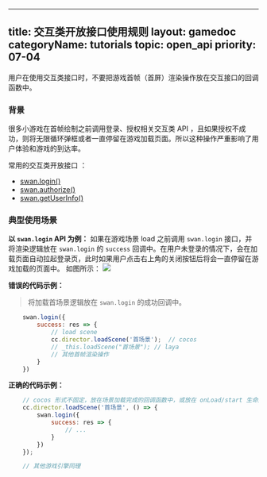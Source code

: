 
---
title: 交互类开放接口使用规则
layout: gamedoc
categoryName: tutorials
topic: open_api
priority: 07-04
---

用户在使用交互类接口时，不要把游戏首帧（首屏）渲染操作放在交互接口的回调函数中。

### 背景
很多小游戏在首帧绘制之前调用登录、授权相关交互类 API ，且如果授权不成功，则将无限循环弹框或者一直停留在游戏加载页面。所以这种操作严重影响了用户体验和游戏的到达率。

常用的交互类开放接口 ：
- [swan.login()](/game/api/openApi/login/#swan-login)
- [swan.authorize()](/game/api/openApi/authorize/#swan-authorize)
- [swan.getUserInfo()](/game/api/openApi/openData/#swan-getUserInfo)

### 典型使用场景

**以 `swan.login` API 为例：**
如果在游戏场景 load 之前调用 `swan.login` 接口，并将渲染逻辑放在 `swan.login` 的 `success` 回调中。在用户未登录的情况下，会在加载页面自动拉起登录页，此时如果用户点击右上角的关闭按钮后将会一直停留在游戏加载的页面中。
如图所示：
![](/img/game/tutorials/first-frame.gif)

**错误的代码示例：**

> 将加载首场景逻辑放在 `swan.login` 的成功回调中。

```js
    swan.login({
        success: res => {
            // load scene
            cc.director.loadScene('首场景');  // cocos
            // _this.loadScene("首场景"); // laya
            // 其他首帧渲染操作
        }
    })
```

**正确的代码示例：**

```js
    // cocos 形式不固定，放在场景加载完成的回调函数中，或放在 onLoad/start 生命周期回调中也是没问题的。
    cc.director.loadScene('首场景', () => {
        swan.login({
            success: res => {
                // ...
            }
        })
    });

    // 其他游戏引擎同理
```

